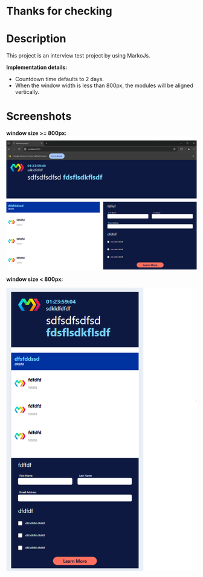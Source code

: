 # Thanks for checking 

# Description
This project is an interview test project by using MarkoJs.

**Implementation details:**
- Countdown time defaults to 2 days.
- When the window width is less than 800px, the modules will be aligned vertically.


# Screenshots
**window size >= 800px:**
![alt text](image.png)

**window size < 800px:**

![alt text](image-1.png)
